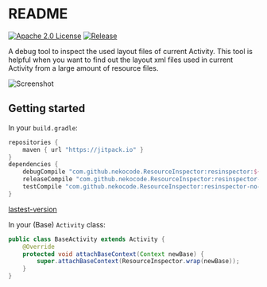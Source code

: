 # README
[![Apache 2.0 License](https://img.shields.io/badge/license-Apache%202.0-blue.svg?style=flat)](http://www.apache.org/licenses/LICENSE-2.0.html) [![Release](https://jitpack.io/v/nekocode/ResourceInspector.svg)](https://jitpack.io/#nekocode/ResourceInspector)

A debug tool to inspect the used layout files of current Activity. This tool is helpful when you want to find out the layout xml files used in current Activity from a large amount of resource files.

![Screenshot](img/screenshot.png)

## Getting started

In your `build.gradle`:

```gradle
repositories {
    maven { url "https://jitpack.io" }
}
dependencies {
    debugCompile "com.github.nekocode.ResourceInspector:resinspector:${lastest-version}"
    releaseCompile "com.github.nekocode.ResourceInspector:resinspector-no-op:${lastest-version}"
    testCompile "com.github.nekocode.ResourceInspector:resinspector-no-op:${lastest-version}"
}
```

[lastest-version](https://jitpack.io/#nekocode/ResourceInspector)

In your (Base) `Activity` class:

```java
public class BaseActivity extends Activity {
    @Override
    protected void attachBaseContext(Context newBase) {
        super.attachBaseContext(ResourceInspector.wrap(newBase));
    }
}
```
